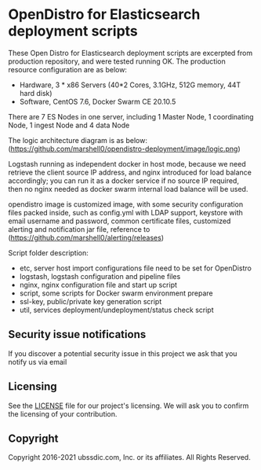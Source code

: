 
# OpenDistro for Elasticsearch deployment scripts

These Open Distro for Elasticsearch deployment scripts are excerpted from production repository, and were tested running OK. The production resource configuration are as below:

* Hardware, 3 * x86 Servers (40*2 Cores, 3.1GHz, 512G memory, 44T hard disk) 
* Software, CentOS 7.6, Docker Swarm CE 20.10.5

There are 7 ES Nodes in one server, including 1 Master Node, 1 coordinating Node, 1 ingest Node and 4 data Node 

The logic architecture diagram is as below:
(https://github.com/marshell0/opendistro-deployment/image/logic.png)

Logstash running as independent docker in host mode, because we need retrieve the client source IP address, and nginx introduced for load balance accordingly; you can run it as a docker service if no source IP required, then no nginx needed as docker swarm internal load balance will be used.

opendistro image is customized image, with some security configuration files packed inside, such as config.yml with LDAP support, keystore with email username and password, common certificate files, customized alerting and notification jar file, reference to (https://github.com/marshell0/alerting/releases)

Script folder description:
* etc, server host import configurations file need to be set for OpenDistro
* logstash, logstash configuration and pipeline files
* nginx, nginx configuration file and start up script
* script, some scripts for Docker swarm environment prepare
* ssl-key, public/private key generation script
* util, services deployment/undeployment/status check script


## Security issue notifications

If you discover a potential security issue in this project we ask that you notify us via email


## Licensing

See the [LICENSE](./LICENSE.txt) file for our project's licensing. We will ask you to confirm the licensing of your contribution.


## Copyright

Copyright 2016-2021 ubssdic.com, Inc. or its affiliates. All Rights Reserved.
